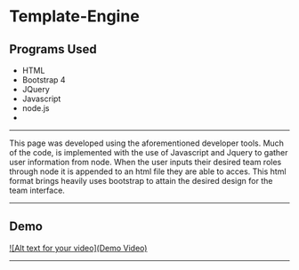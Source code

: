 # Template-Engine
## Programs Used
- HTML
- Bootstrap 4
- JQuery
- Javascript
- node.js
-
***
This page was developed using the aforementioned developer tools.
Much of the code, is implemented with the use of Javascript and Jquery to gather user information from node. When the user inputs their desired team roles through node it is appended to an html file they are able to acces. This html format brings heavily uses bootstrap to attain the desired design for the team interface. 
***
## Demo
[![Alt text for your video](Demo Video)](https://drive.google.com/file/d/1cmlCZi8-ecLVf78ZXoE1eobtp1JiQZrB/view)

***
